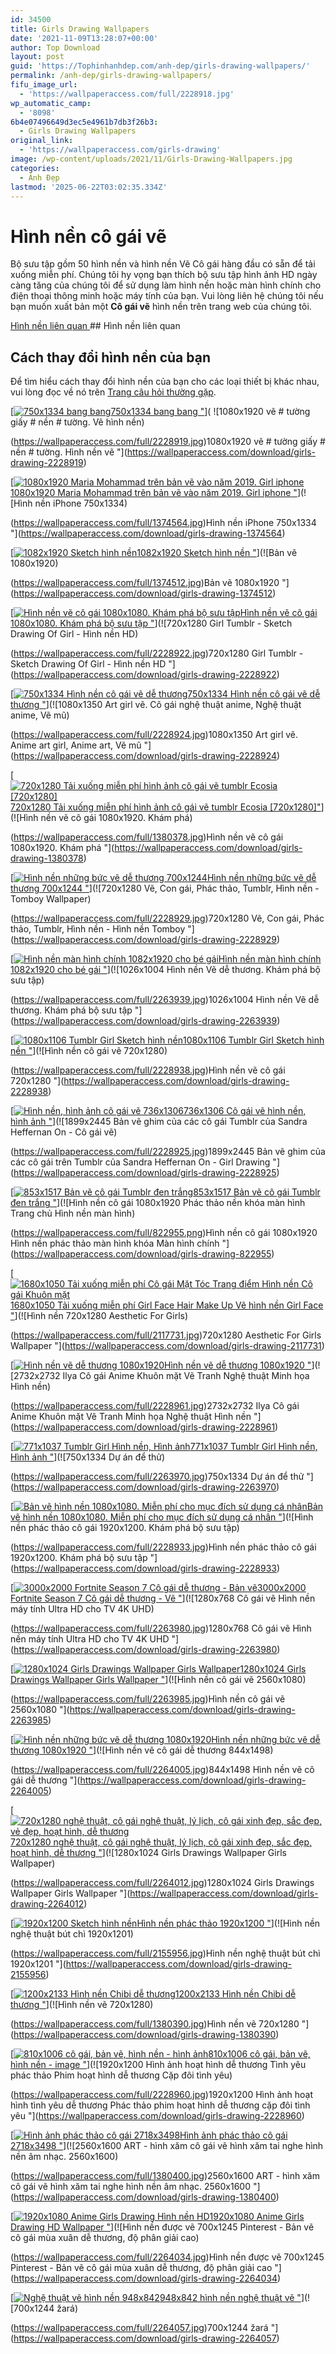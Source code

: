 ```yaml
---
id: 34500
title: Girls Drawing Wallpapers
date: '2021-11-09T13:28:07+00:00'
author: Top Download
layout: post
guid: 'https://Tophinhanhdep.com/anh-dep/girls-drawing-wallpapers/'
permalink: /anh-dep/girls-drawing-wallpapers/
fifu_image_url:
  - 'https://wallpaperaccess.com/full/2228918.jpg'
wp_automatic_camp:
  - '8098'
6b4e07496649d3ec5e4961b7db3f26b3:
  - Girls Drawing Wallpapers
original_link:
  - 'https://wallpaperaccess.com/girls-drawing'
image: /wp-content/uploads/2021/11/Girls-Drawing-Wallpapers.jpg
categories:
  - Ảnh Đẹp
lastmod: '2025-06-22T03:02:35.334Z'
---
```

# Hình nền cô gái vẽ

Bộ sưu tập gồm 50 hình nền và hình nền Vẽ Cô gái hàng đầu có sẵn để tải xuống miễn phí. Chúng tôi hy vọng bạn thích bộ sưu tập hình ảnh HD ngày càng tăng của chúng tôi để sử dụng làm hình nền hoặc màn hình chính cho điện thoại thông minh hoặc máy tính của bạn. Vui lòng liên hệ chúng tôi nếu bạn muốn xuất bản một **Cô gái vẽ** hình nền trên trang web của chúng tôi.

[Hình nền liên quan ](#related) ## Hình nền liên quan

## Cách thay đổi hình nền của bạn

Để tìm hiểu cách thay đổi hình nền của bạn cho các loại thiết bị khác nhau, vui lòng đọc về nó trên [Trang câu hỏi thường gặp](https://tophinhanhdep.com/faq/).

  
[[![750x1334 bang bang](https://wallpaperaccess.com/full/2228918.jpg)750x1334 bang bang "](https://wallpaperaccess.com/download/girls-drawing-2228918)]( ![1080x1920 vẽ # tường giấy # nền # tường.  Vẽ hình nền)

(https://wallpaperaccess.com/full/2228919.jpg)1080x1920 vẽ # tường giấy # nền # tường. Hình nền vẽ "](https://wallpaperaccess.com/download/girls-drawing-2228919)

[[![1080x1920 Maria Mohammad trên bản vẽ vào năm 2019. Girl iphone](https://wallpaperaccess.com/full/1380376.jpg)1080x1920 Maria Mohammad trên bản vẽ vào năm 2019. Girl iphone "](https://wallpaperaccess.com/download/girls-drawing-1380376)](![Hình nền iPhone 750x1334)

(https://wallpaperaccess.com/full/1374564.jpg)Hình nền iPhone 750x1334 "](https://wallpaperaccess.com/download/girls-drawing-1374564)

[[![1082x1920 Sketch hình nền](https://wallpaperaccess.com/full/1287702.jpg)1082x1920 Sketch hình nền "](https://wallpaperaccess.com/download/girls-drawing-1287702)](![Bản vẽ 1080x1920)

(https://wallpaperaccess.com/full/1374512.jpg)Bản vẽ 1080x1920 "](https://wallpaperaccess.com/download/girls-drawing-1374512)

[[![Hình nền vẽ cô gái 1080x1080.  Khám phá bộ sưu tập](https://wallpaperaccess.com/full/1374571.jpg)Hình nền vẽ cô gái 1080x1080. Khám phá bộ sưu tập "](https://wallpaperaccess.com/download/girls-drawing-1374571)](![720x1280 Girl Tumblr - Sketch Drawing Of Girl - Hình nền HD)

(https://wallpaperaccess.com/full/2228922.jpg)720x1280 Girl Tumblr - Sketch Drawing Of Girl - Hình nền HD "](https://wallpaperaccess.com/download/girls-drawing-2228922)

[[![750x1334 Hình nền cô gái vẽ dễ thương](https://wallpaperaccess.com/full/2263933.jpg)750x1334 Hình nền cô gái vẽ dễ thương "](https://wallpaperaccess.com/download/girls-drawing-2263933)](![1080x1350 Art girl vẽ.  Cô gái nghệ thuật anime, Nghệ thuật anime, Vẽ mũ)

(https://wallpaperaccess.com/full/2228924.jpg)1080x1350 Art girl vẽ. Anime art girl, Anime art, Vẽ mũ "](https://wallpaperaccess.com/download/girls-drawing-2228924)

[[![720x1280 Tải xuống miễn phí hình ảnh cô gái vẽ tumblr Ecosia [720x1280]](https://wallpaperaccess.com/full/2228923.jpg)720x1280 Tải xuống miễn phí hình ảnh cô gái vẽ tumblr Ecosia \[720x1280\]"](https://wallpaperaccess.com/download/girls-drawing-2228923)](![Hình nền vẽ cô gái 1080x1920.  Khám phá)

(https://wallpaperaccess.com/full/1380378.jpg)Hình nền vẽ cô gái 1080x1920. Khám phá "](https://wallpaperaccess.com/download/girls-drawing-1380378)

[[![Hình nền những bức vẽ dễ thương 700x1244](https://wallpaperaccess.com/full/1287770.jpg)Hình nền những bức vẽ dễ thương 700x1244 "](https://wallpaperaccess.com/download/girls-drawing-1287770)](![720x1280 Vẽ, Con gái, Phác thảo, Tumblr, Hình nền - Tomboy Wallpaper)

(https://wallpaperaccess.com/full/2228929.jpg)720x1280 Vẽ, Con gái, Phác thảo, Tumblr, Hình nền - Hình nền Tomboy "](https://wallpaperaccess.com/download/girls-drawing-2228929)

 [[![Hình nền màn hình chính 1082x1920 cho bé gái](https://wallpaperaccess.com/full/1180874.jpg)Hình nền màn hình chính 1082x1920 cho bé gái "](https://wallpaperaccess.com/download/girls-drawing-1180874)](![1026x1004 Hình nền Vẽ dễ thương.  Khám phá bộ sưu tập)

(https://wallpaperaccess.com/full/2263939.jpg)1026x1004 Hình nền Vẽ dễ thương. Khám phá bộ sưu tập "](https://wallpaperaccess.com/download/girls-drawing-2263939)

[[![1080x1106 Tumblr Girl Sketch hình nền](https://wallpaperaccess.com/full/2263940.jpg)1080x1106 Tumblr Girl Sketch hình nền "](https://wallpaperaccess.com/download/girls-drawing-2263940)](![Hình nền cô gái vẽ 720x1280)

(https://wallpaperaccess.com/full/2228938.jpg)Hình nền vẽ cô gái 720x1280 "](https://wallpaperaccess.com/download/girls-drawing-2228938)

[[![Hình nền, hình ảnh cô gái vẽ 736x1306](https://wallpaperaccess.com/full/2263942.jpg)736x1306 Cô gái vẽ hình nền, hình ảnh "](https://wallpaperaccess.com/download/girls-drawing-2263942)](![1899x2445 Bản vẽ ghim của các cô gái Tumblr của Sandra Heffernan On - Cô gái vẽ)

(https://wallpaperaccess.com/full/2228925.jpg)1899x2445 Bản vẽ ghim của các cô gái trên Tumblr của Sandra Heffernan On - Girl Drawing "](https://wallpaperaccess.com/download/girls-drawing-2228925)

[[![853x1517 Bản vẽ cô gái Tumblr đen trắng](https://wallpaperaccess.com/full/1374562.jpg)853x1517 Bản vẽ cô gái Tumblr đen trắng "](https://wallpaperaccess.com/download/girls-drawing-1374562)](![Hình nền cô gái 1080x1920 Phác thảo nền khóa màn hình Trang chủ Hình nền màn hình)

(https://wallpaperaccess.com/full/822955.png)Hình nền cô gái 1080x1920 Hình nền phác thảo màn hình khóa Màn hình chính "](https://wallpaperaccess.com/download/girls-drawing-822955)

[[![1680x1050 Tải xuống miễn phí Cô gái Mặt Tóc Trang điểm Hình nền Cô gái Khuôn mặt](https://wallpaperaccess.com/full/2263965.jpg)1680x1050 Tải xuống miễn phí Girl Face Hair Make Up Vẽ hình nền Girl Face "](https://wallpaperaccess.com/download/girls-drawing-2263965)](![Hình nền 720x1280 Aesthetic For Girls)

(https://wallpaperaccess.com/full/2117731.jpg)720x1280 Aesthetic For Girls Wallpaper "](https://wallpaperaccess.com/download/girls-drawing-2117731)

[[![Hình nền vẽ dễ thương 1080x1920](https://wallpaperaccess.com/full/2263967.jpg)Hình nền vẽ dễ thương 1080x1920 "](https://wallpaperaccess.com/download/girls-drawing-2263967)](![2732x2732 Ilya Cô gái Anime Khuôn mặt Vẽ Tranh Nghệ thuật Minh họa Hình nền)

(https://wallpaperaccess.com/full/2228961.jpg)2732x2732 Ilya Cô gái Anime Khuôn mặt Vẽ Tranh Minh họa Nghệ thuật Hình nền "](https://wallpaperaccess.com/download/girls-drawing-2228961)

[[![771x1037 Tumblr Girl Hình nền, Hình ảnh](https://wallpaperaccess.com/full/2263969.jpg)771x1037 Tumblr Girl Hình nền, Hình ảnh "](https://wallpaperaccess.com/download/girls-drawing-2263969)](![750x1334 Dự án để thử)

(https://wallpaperaccess.com/full/2263970.jpg)750x1334 Dự án để thử "](https://wallpaperaccess.com/download/girls-drawing-2263970)

[[![Bản vẽ hình nền 1080x1080.  Miễn phí cho mục đích sử dụng cá nhân](https://wallpaperaccess.com/full/631295.jpg)Bản vẽ hình nền 1080x1080. Miễn phí cho mục đích sử dụng cá nhân "](https://wallpaperaccess.com/download/girls-drawing-631295)](![Hình nền phác thảo cô gái 1920x1200.  Khám phá bộ sưu tập)

(https://wallpaperaccess.com/full/2228933.jpg)Hình nền phác thảo cô gái 1920x1200. Khám phá bộ sưu tập "](https://wallpaperaccess.com/download/girls-drawing-2228933)

[[![3000x2000 Fortnite Season 7 Cô gái dễ thương - Bản vẽ](https://wallpaperaccess.com/full/1380398.jpg)3000x2000 Fortnite Season 7 Cô gái dễ thương - Vẽ "](https://wallpaperaccess.com/download/girls-drawing-1380398)](![1280x768 Cô gái vẽ Hình nền máy tính Ultra HD cho TV 4K UHD)

(https://wallpaperaccess.com/full/2263980.jpg)1280x768 Cô gái vẽ Hình nền máy tính Ultra HD cho TV 4K UHD "](https://wallpaperaccess.com/download/girls-drawing-2263980)

[[![1280x1024 Girls Drawings Wallpaper Girls Wallpaper](https://wallpaperaccess.com/full/2263984.jpg)1280x1024 Girls Drawings Wallpaper Girls Wallpaper "](https://wallpaperaccess.com/download/girls-drawing-2263984)](![Hình nền cô gái vẽ 2560x1080)

(https://wallpaperaccess.com/full/2263985.jpg)Hình nền cô gái vẽ 2560x1080 "](https://wallpaperaccess.com/download/girls-drawing-2263985)

[[![Hình nền những bức vẽ dễ thương 1080x1920](https://wallpaperaccess.com/full/2264004.jpg)Hình nền những bức vẽ dễ thương 1080x1920 "](https://wallpaperaccess.com/download/girls-drawing-2264004)](![Hình nền vẽ cô gái dễ thương 844x1498)

(https://wallpaperaccess.com/full/2264005.jpg)844x1498 Hình nền vẽ cô gái dễ thương "](https://wallpaperaccess.com/download/girls-drawing-2264005)

[[![720x1280 nghệ thuật, cô gái nghệ thuật, lý lịch, cô gái xinh đẹp, sắc đẹp, vẻ đẹp, hoạt hình, dễ thương](https://wallpaperaccess.com/full/2264006.jpg)720x1280 nghệ thuật, cô gái nghệ thuật, lý lịch, cô gái xinh đẹp, sắc đẹp, hoạt hình, dễ thương "](https://wallpaperaccess.com/download/girls-drawing-2264006)](![1280x1024 Girls Drawings Wallpaper Girls Wallpaper)

(https://wallpaperaccess.com/full/2264012.jpg)1280x1024 Girls Drawings Wallpaper Girls Wallpaper "](https://wallpaperaccess.com/download/girls-drawing-2264012)

[[![1920x1200 Sketch hình nền](https://wallpaperaccess.com/full/2228936.jpg)Hình nền phác thảo 1920x1200 "](https://wallpaperaccess.com/download/girls-drawing-2228936)](![Hình nền nghệ thuật bút chì 1920x1201)

(https://wallpaperaccess.com/full/2155956.jpg)Hình nền nghệ thuật bút chì 1920x1201 "](https://wallpaperaccess.com/download/girls-drawing-2155956)

[[![1200x2133 Hình nền Chibi dễ thương](https://wallpaperaccess.com/full/1641765.jpg)1200x2133 Hình nền Chibi dễ thương "](https://wallpaperaccess.com/download/girls-drawing-1641765)](![Hình nền vẽ 720x1280)

(https://wallpaperaccess.com/full/1380390.jpg)Hình nền vẽ 720x1280 "](https://wallpaperaccess.com/download/girls-drawing-1380390)

[[![810x1006 cô gái, bản vẽ, hình nền - hình ảnh](https://wallpaperaccess.com/full/2264024.jpg)810x1006 cô gái, bản vẽ, hình nền - image "](https://wallpaperaccess.com/download/girls-drawing-2264024)](![1920x1200 Hình ảnh hoạt hình dễ thương Tình yêu phác thảo Phim hoạt hình dễ thương Cặp đôi tình yêu)

(https://wallpaperaccess.com/full/2228960.jpg)1920x1200 Hình ảnh hoạt hình tình yêu dễ thương Phác thảo phim hoạt hình dễ thương cặp đôi tình yêu "](https://wallpaperaccess.com/download/girls-drawing-2228960)

[[![Hình ảnh phác thảo cô gái 2718x3498](https://wallpaperaccess.com/full/2228945.jpg)Hình ảnh phác thảo cô gái 2718x3498 "](https://wallpaperaccess.com/download/girls-drawing-2228945)](![2560x1600 ART - hình xăm cô gái vẽ hình xăm tai nghe hình nền âm nhạc.  2560x1600)

(https://wallpaperaccess.com/full/1380400.jpg)2560x1600 ART - hình xăm cô gái vẽ hình xăm tai nghe hình nền âm nhạc. 2560x1600 "](https://wallpaperaccess.com/download/girls-drawing-1380400)

[[![1920x1080 Anime Girls Drawing Hình nền HD](https://wallpaperaccess.com/full/1387881.jpg)1920x1080 Anime Girls Drawing HD Wallpaper "](https://wallpaperaccess.com/download/girls-drawing-1387881)](![Hình nền được vẽ 700x1245 Pinterest - Bản vẽ cô gái mùa xuân dễ thương, độ phân giải cao)

(https://wallpaperaccess.com/full/2264034.jpg)Hình nền được vẽ 700x1245 Pinterest - Bản vẽ cô gái mùa xuân dễ thương, độ phân giải cao "](https://wallpaperaccess.com/download/girls-drawing-2264034)

[[![Nghệ thuật vẽ hình nền 948x842](https://wallpaperaccess.com/full/2264042.jpg)948x842 hình nền nghệ thuật vẽ "](https://wallpaperaccess.com/download/girls-drawing-2264042)](![700x1244 žará)

(https://wallpaperaccess.com/full/2264057.jpg)700x1244 žará "](https://wallpaperaccess.com/download/girls-drawing-2264057)
